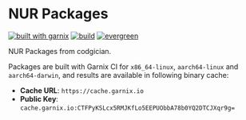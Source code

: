 # NUR Packages

[![built with garnix](https://img.shields.io/endpoint.svg?url=https%3A%2F%2Fgarnix.io%2Fapi%2Fbadges%2Fcodgician%2Fnur-packages%3Fbranch%3Dmain)](https://garnix.io/repo/codgician/nur-packages)
[![build](https://github.com/codgician/nur-packages/actions/workflows/build.yml/badge.svg)](https://github.com/codgician/nur-packages/actions/workflows/build.yml)
[![evergreen](https://github.com/codgician/nur-packages/actions/workflows/evergreen.yml/badge.svg)](https://github.com/codgician/nur-packages/actions/workflows/evergreen.yml)

NUR Packages from codgician.

Packages are built with Garnix CI for `x86_64-linux`, `aarch64-linux` and `aarch64-darwin`, and results are available in following binary cache:

- **Cache URL**: `https://cache.garnix.io`
- **Public Key**: `cache.garnix.io:CTFPyKSLcx5RMJKfLo5EEPUObbA78b0YQ2DTCJXqr9g=`
